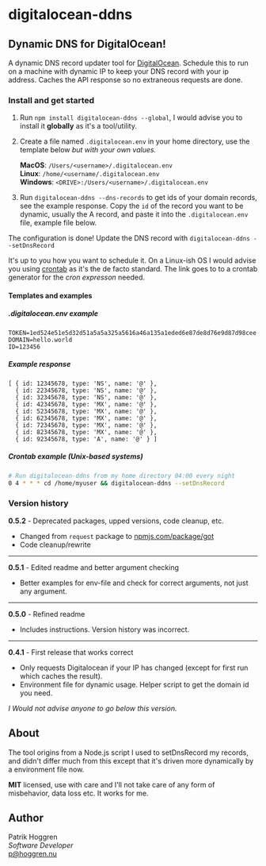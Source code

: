 # digitalocean-ddns

## Dynamic DNS for DigitalOcean!

A dynamic DNS record updater tool for [DigitalOcean](https://www.digitalocean.com). Schedule this to run on a machine with dynamic IP to keep your DNS record with your ip address. Caches the API response so no extraneous requests are done.

### Install and get started

1. Run `npm install digitalocean-ddns --global`, I would advise you to install it **globally** as it's a tool/utility.

2. Create a file named `.digitalocean.env` in your home directory, use the template below _but with your own values._

   **MacOS**: `/Users/<username>/.digitalocean.env`  
   **Linux**: `/home/<username/.digitalocean.env`  
   **Windows**: `<DRIVE>:/Users/<username>/.digitalocean.env`

3. Run `digitalocean-ddns --dns-records` to get ids of your domain records, see the example response. Copy the `id` of the record you want to be dynamic, usually the A record, and paste it into the `.digitalocean.env` file, example file below.

The configuration is done! Update the DNS record with `digitalocean-ddns --setDnsRecord`

It's up to you how you want to schedule it. On a Linux-ish OS I would advise you using [crontab](https://crontab.guru/) as it's the de facto standard. The link goes to to a crontab generator for the _cron expresson_ needed.

#### Templates and examples

##### .digitalocean.env example

```
TOKEN=1ed524e51e5d32d51a5a5a325a5616a46a135a1eded6e87de8d76e9d87d98cee
DOMAIN=hello.world
ID=123456
```

##### Example response

```
[ { id: 12345678, type: 'NS', name: '@' },
  { id: 22345678, type: 'NS', name: '@' },
  { id: 32345678, type: 'NS', name: '@' },
  { id: 42345678, type: 'MX', name: '@' },
  { id: 52345678, type: 'MX', name: '@' },
  { id: 62345678, type: 'MX', name: '@' },
  { id: 72345678, type: 'MX', name: '@' },
  { id: 82345678, type: 'MX', name: '@' },
  { id: 92345678, type: 'A', name: '@' } ]
```

##### Crontab example (Unix-based systems)

```bash
# Run digitalocean-ddns from my home directory 04:00 every night
0 4 * * * cd /home/myuser && digitalocean-ddns --setDnsRecord
```

### Version history

**0.5.2** - Deprecated packages, upped versions, code cleanup, etc.

- Changed from `request` package to [npmjs.com/package/got](https://www.npmjs.com/package/got)
- Code cleanup/rewrite

---

**0.5.1** - Edited readme and better argument checking

- Better examples for env-file and check for correct arguments, not just any argument.

---

**0.5.0** - Refined readme

- Includes instructions. Version history was incorrect.

---

**0.4.1** - First release that works correct

- Only requests Digitalocean if your IP has changed (except for first run which caches the result).
- Environment file for dynamic usage. Helper script to get the domain id you need.

_I Would not advise anyone to go below this version._

## About

The tool origins from a Node.js script I used to setDnsRecord my records, and didn't differ much from this except that it's driven more dynamically by a environment file now.

**MIT** licensed, use with care and I'll not take care of any form of misbehavior, data loss etc. It works for me.

## Author

Patrik Hoggren  
_Software Developer_  
<p@hoggren.nu>

